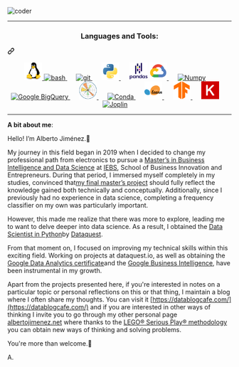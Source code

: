 ![coder](https://media.giphy.com/media/dWesBcTLavkZuG35MI/giphy.gif)

---

<div class="markdown-heading" dir="auto"><h3 align="center" class="heading-element" dir="auto">Languages and Tools:</h3><a id="user-content-languages-and-tools" class="anchor" aria-label="Permalink: Languages and Tools:" href="#languages-and-tools"><svg class="octicon octicon-link" viewBox="0 0 16 16" version="1.1" width="16" height="16" aria-hidden="true"><path d="m7.775 3.275 1.25-1.25a3.5 3.5 0 1 1 4.95 4.95l-2.5 2.5a3.5 3.5 0 0 1-4.95 0 .751.751 0 0 1 .018-1.042.751.751 0 0 1 1.042-.018 1.998 1.998 0 0 0 2.83 0l2.5-2.5a2.002 2.002 0 0 0-2.83-2.83l-1.25 1.25a.751.751 0 0 1-1.042-.018.751.751 0 0 1-.018-1.042Zm-4.69 9.64a1.998 1.998 0 0 0 2.83 0l1.25-1.25a.751.751 0 0 1 1.042.018.751.751 0 0 1 .018 1.042l-1.25 1.25a3.5 3.5 0 1 1-4.95-4.95l2.5-2.5a3.5 3.5 0 0 1 4.95 0 .751.751 0 0 1-.018 1.042.751.751 0 0 1-1.042.018 1.998 1.998 0 0 0-2.83 0l-2.5 2.5a1.998 1.998 0 0 0 0 2.83Z"></path></svg></a></div>

<p align="center" dir="auto"> 

<a href="https://www.gnu.org/software/bash/" rel="nofollow"> 
  <img src="https://raw.githubusercontent.com/devicons/devicon/master/icons/linux/linux-original.svg" alt="linux" width="40" height="40" style="max-width: 100%;"> <a href="https://www.gnu.org/software/bash/bash.html" rel="nofollow"> <img src="https://github.com/odb/official-bash-logo/blob/master/assets/Logos/Icons/PNG/64x64.png" alt="bash" width="40" height="40" style="max-width: 100%;"> <span style="margin-right: 20px;"></span> </a> <a href="https://git-scm.com/" rel="nofollow"> <img src="https://git-scm.com/images/logos/downloads/Git-Icon-Black.png" alt="git" width="40" height="40" data-canonical-src="https://www.vectorlogo.zone/logos/git-scm/git-scm-icon.svg" style="max-width: 100%;"> <span style="margin-right: 20px;"></span> </a> <a href="https://www.python.org/" rel="nofollow"> <img src="https://github.com/devicons/devicon/blob/master/icons/python/python-original.svg" alt="python" width="40" height="40" style="max-width: 100%;"> <a href="https://pandas.pydata.org/" rel="nofollow"> <span style="margin-right: 20px;"></span> </a><img src="https://github.com/devicons/devicon/blob/master/icons/pandas/pandas-original-wordmark.svg" alt="Pandas" width="40" height="40" style="max-width: 100%;"> <a href="https://cloud.google.com/" rel="nofollow"> <img src="https://github.com/devicons/devicon/blob/master/icons/googlecloud/googlecloud-original.svg" alt="Google Cloud" width="40" height="40" style="max-width: 100%;"> <span style="margin-right: 20px;"></span> </a> <a href="https://numpy.org/" rel="nofollow"> <img src="https://www.vectorlogo.zone/logos/numpy/numpy-icon.svg" alt="Numpy" width="40" height="40" style="max-width: 100%;"> <span style="margin-right: 20px;"></span> </a> <a href="https://cloud.google.com/bigquery/" rel="nofollow"> <img src="https://www.vectorlogo.zone/logos/google_bigquery/google_bigquery-icon.svg" alt="Google BigQuery" width="40" height="40" style="max-width: 100%;"> <span style="margin-right: 20px;"></span> </a> <a href="https://matplotlib.org/stable/" rel="nofollow"> <img src="https://github.com/devicons/devicon/blob/master/icons/matplotlib/matplotlib-original.svg" alt="Matplotlib" width="40" height="40" style="max-width: 100%;">  <span style="margin-right: 20px;"></span> </a> <a href="https://anaconda.org/" rel="nofollow"> <img src="https://upload.wikimedia.org/wikipedia/commons/e/ea/Conda_logo.svg" alt="Conda" width="40" height="40" style="max-width: 100%;"> <span style="margin-right: 20px;"></span> </a> <a href="https://scikit-learn.org/stable/index.html" rel="nofollow"> <img src="https://github.com/devicons/devicon/blob/master/icons/scikitlearn/scikitlearn-original.svg" alt="scikitlearn" width="40" height="40" style="max-width: 100%;"> <span style="margin-right: 20px;"></span> </a> <a href="https://www.tensorflow.org/?hl=es" rel="nofollow"> <img src="https://github.com/devicons/devicon/blob/master/icons/tensorflow/tensorflow-original.svg" alt="TensorFlow" width="40" height="40" style="max-width: 100%;"> <span style="margin-right: 20px;"></span> </a> <a href="https://keras.io/" rel="nofollow"> <img src="https://github.com/devicons/devicon/blob/master/icons/keras/keras-original.svg" alt="Keras" width="40" height="40" style="max-width: 100%;"> <span style="margin-right: 20px;"></span> </a> <a href="https://joplinapp.org/" rel="nofollow"> <img src="https://www.noteapps.ca/content/images/2023/01/Joplin-logo.png" alt="Joplin" width="40" height="40" style="max-width: 100%;"> <span style="margin-right: 20px;"></span> </a>


---

**A bit about me**:

Hello! I’m Alberto Jiménez.👋

My journey in this field began in 2019 when I decided to change my professional path from electronics to pursue a [Master’s in Business Intelligence and Data Science](https://accounts.iebschool.com/mi-diploma/abaa0886b52591b851a33c17b4653f20/) at [IEBS](https://www.iebschool.com/), School of Business Innovation and Entrepreneurs. During that period, I immersed myself completely in my studies, convinced that[my final master’s project](https://datablogcafe.com/wp-content/uploads/2023/09/Clasificacion_frecuencial-2.pdf) should fully reflect the knowledge gained both technically and conceptually. Additionally, since I previously had no experience in data science, completing a frequency classifier on my own was particularly important.

However, this made me realize that there was more to explore, leading me to want to delve deeper into data science. As a result, I obtained the [Data Scientist in Python](https://app.dataquest.io/view_cert/UAGTJIPHITLCLNO8B7X3)by [Dataquest](https://www.dataquest.io/).


From that moment on, I focused on improving my technical skills within this exciting field. Working on projects at dataquest.io, as well as obtaining the [Google Data Analytics certificate](https://coursera.org/share/e330e85b9a469d87b9f8729bb552f095)and the [Google Business Intelligence](https://www.coursera.org/account/accomplishments/professional-cert/LLQOZY2Q1TDY), have been instrumental in my growth.


Apart from the projects presented here, if you're interested in notes on a particular topic or personal reflections on this or that thing, I maintain a blog where I often share my thoughts. You can visit it [https://datablogcafe.com/](https://datablogcafe.com/) and if you are interested in other ways of thinking I invite you to go through my other personal page [albertojimenez.net](https://albertojimenez.net/en/) where thanks to the [LEGO® Serious Play® methodology](https://www.lego.com/en-gb/themes/serious-play/background) you can obtain new ways of thinking and solving problems.



You're more than welcome.🤝

A.
